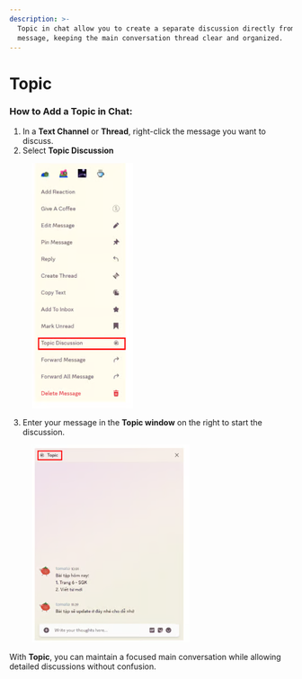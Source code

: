 ```yaml
---
description: >-
  Topic in chat allow you to create a separate discussion directly from a
  message, keeping the main conversation thread clear and organized.
---
```


# Topic

### **How to Add a Topic in Chat:**

1. In a **Text Channel** or **Thread**, right-click the message you want to discuss.
2. Select **Topic Discussion**

<figure><img src="../../../../../../.gitbook/assets/image (53).png" alt=""><figcaption></figcaption></figure>

3. Enter your message in the **Topic window** on the right to start the discussion.

<figure><img src="../../../../../../.gitbook/assets/image (54).png" alt=""><figcaption></figcaption></figure>

With **Topic**, you can maintain a focused main conversation while allowing detailed discussions without confusion.
